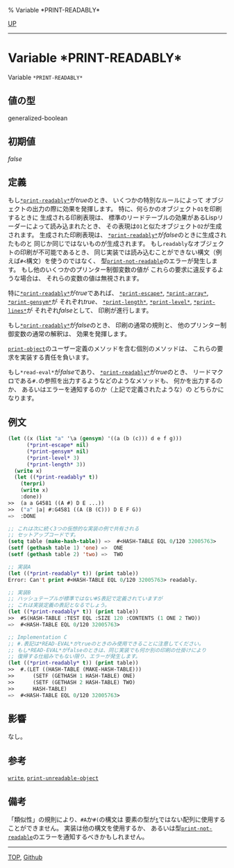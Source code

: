 % Variable \*PRINT-READABLY\*

[UP](22.4.html)  

---

# Variable **\*PRINT-READABLY\***


Variable `*PRINT-READABLY*`


## 値の型

generalized-boolean


## 初期値

*false*


## 定義

もし[`*print-readably*`](22.4.print-readably.html)が*true*のとき、
いくつかの特別なルールによって
オブジェクトの出力の際に効果を発揮します。
特に、何らかのオブジェクト`O1`を印刷するときに
生成される印刷表現は、
標準のリードテーブルの効果があるLispリーダーによって読み込まれたとき、
その表現は`O1`と似たオブジェクト`O2`が生成されます。
生成された印刷表現は、
[`*print-readably*`](22.4.print-readably.html)が*false*のときに生成されたものと
同じか同じではないものが生成されます。
もし`readably`なオブジェクトの印刷が不可能であるとき、
同じ実装では読み込むことができない構文（例えば`#<`構文）を使うのではなく、
型[`print-not-readable`](22.4.print-not-readable.html)のエラーが発生します。
もし他のいくつかのプリンター制御変数の値が
これらの要求に違反するような場合は、
それらの変数の値は無視されます。

特に[`*print-readably*`](22.4.print-readably.html)が*true*であれば、
[`*print-escape*`](22.4.print-escape.html), [`*print-array*`](22.4.print-array.html), [`*print-gensym*`](22.4.print-gensym.html)が
それぞれ*true*、
[`*print-length*`](22.4.print-level.html), [`*print-level*`](22.4.print-level.html), [`*print-lines*`](22.4.print-lines.html)が
それぞれ*false*として、
印刷が進行します。

もし[`*print-readably*`](22.4.print-readably.html)が*false*のとき、
印刷の通常の規則と、
他のプリンター制御変数の通常の解釈は、
効果を発揮します。

[`print-object`](22.4.print-object.html)のユーザー定義のメソッドを含む個別のメソッドは、
これらの要求を実装する責任を負います。

もし`*read-eval*`が*false*であり、
[`*print-readably*`](22.4.print-readably.html)が*true*のとき、
リードマクロである`#.`の参照を出力するようなどのようなメソッドも、
何かを出力するのか、
あるいはエラーを通知するのか（上記で定義されたような）の
どちらかになります。


## 例文

```lisp
(let ((x (list "a" '\a (gensym) '((a (b (c))) d e f g)))
      (*print-escape* nil)
      (*print-gensym* nil)
      (*print-level* 3)
      (*print-length* 3))
  (write x)
  (let ((*print-readably* t))
    (terpri)
    (write x)
    :done))
>>  (a a G4581 ((A #) D E ...))
>>  ("a" |a| #:G4581 ((A (B (C))) D E F G))
=>  :DONE

;; これは次に続く3つの仮想的な実装の例で共有される
;; セットアップコードです。
(setq table (make-hash-table)) =>  #<HASH-TABLE EQL 0/120 32005763> 
(setf (gethash table 1) 'one) =>  ONE
(setf (gethash table 2) 'two) =>  TWO

;; 実装A
(let ((*print-readably* t)) (print table))
Error: Can't print #<HASH-TABLE EQL 0/120 32005763> readably.

;; 実装B
;; ハッシュテープルが標準ではない#S表記で定義されていますが
;; これは実装定義の表記となるでしょう。
(let ((*print-readably* t)) (print table))
>>  #S(HASH-TABLE :TEST EQL :SIZE 120 :CONTENTS (1 ONE 2 TWO))
=>  #<HASH-TABLE EQL 0/120 32005763>

;; Implementation C
;; #.表記は*READ-EVAL*がtrueのときのみ使用できることに注意してください。
;; もし*READ-EVAL*がfalseのときは、同じ実装でも何か別の印刷の仕掛けにより
;; 復帰する仕組みでもない限り、エラーが発生します。
(let ((*print-readably* t)) (print table))
>>  #.(LET ((HASH-TABLE (MAKE-HASH-TABLE)))
>>      (SETF (GETHASH 1 HASH-TABLE) ONE)
>>      (SETF (GETHASH 2 HASH-TABLE) TWO)
>>      HASH-TABLE)
=>  #<HASH-TABLE EQL 0/120 32005763>
```


## 影響

なし。


## 参考

[`write`](22.4.write.html),
[`print-unreadable-object`](22.4.print-unreadable-object.html)


## 備考

「類似性」の規則により、`#A`か`#(`の構文は
要素の型が[`t`](4.4.t-system-class.html)ではない配列に使用することができません。
実装は他の構文を使用するか、
あるいは型[`print-not-readable`](22.4.print-not-readable.html)のエラーを通知するべきかもしれません。


---
[TOP](index.html),  [Github](https://github.com/nptcl/npt-japanese)


